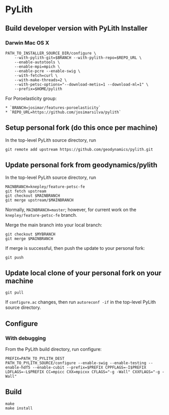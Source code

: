 # PyLith

## Build developer version with PyLith Installer

### Darwin Mac OS X

```
PATH_TO_INSTALLER_SOURCE_DIR/configure \
    --with-pylith-git=$BRANCH --with-pylith-repo=$REPO_URL \
    --enable-autotools \
	--enable-mpi=mpich \
	--enable-pcre --enable-swig \
	--with-fetch=curl \
    --with-make-threads=2 \
    --with-petsc-options="--download-metis=1 --download-ml=1" \
    --prefix=$HOME/pylith
```

For Poroelasticity group:

    * `BRANCH=josimar/features-poroelasticity`
    * `REPO_URL=https://github.com/josimarsilva/pylith`

## Setup personal fork (do this once per machine)

In the top-level PyLith source directory, run

```
git remote add upstream https://github.com/geodynamics/pylith.git
```

## Update personal fork from geodynamics/pylith

In the top-level PyLith source directory, run

```
MAINBRANCH=knepley/feature-petsc-fe
git fetch upstream
git checkout $MAINBRANCH
git merge upstream/$MAINBRANCH
```

Normally, `MAINBRANCH=master`; however, for current work on the `knepley/feature-petsc-fe` branch.

Merge the main branch into your local branch:

```
git checkout $MYBRANCH
git merge $MAINBRANCH
```

If merge is successful, then push the update to your personal fork:

```
git push
```

## Update local clone of your personal fork on your machine

```
git pull
```

If `configure.ac` changes, then run `autoreconf -if` in the top-level PyLith source directory.

## Configure

### With debugging

From the PyLith build directory, run configure:

```
PREFIX=PATH_TO_PYLITH_DEST
PATH_TO_PYLITH_SOURCE/configure --enable-swig --enable-testing --enable-hdf5 --enable-cubit --prefix=$PREFIX CPPFLAGS=-I$PREFIX LDFLAGS=-L$PREFIX CC=mpicc CXX=mpicxx CFLAGS="-g -Wall" CXXFLAGS="-g -Wall"
```

## Build

```
make
make install
```

